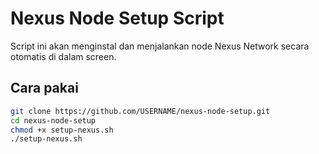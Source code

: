 # Nexus Node Setup Script

Script ini akan menginstal dan menjalankan node Nexus Network secara otomatis di dalam screen.

## Cara pakai

```bash
git clone https://github.com/USERNAME/nexus-node-setup.git
cd nexus-node-setup
chmod +x setup-nexus.sh
./setup-nexus.sh
